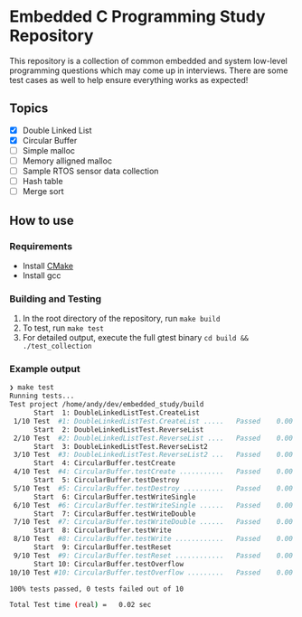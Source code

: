 # Embedded C Programming Study Repository

This repository is a collection of common embedded and system low-level programming questions which may come up in interviews.  There are some test cases as well to help ensure everything works as expected!

## Topics

- [x] Double Linked List
- [x] Circular Buffer
- [ ] Simple malloc
- [ ] Memory alligned malloc
- [ ] Sample RTOS sensor data collection
- [ ] Hash table
- [ ] Merge sort

## How to use

### Requirements

* Install [CMake](https://cmake.org/download/)
* Install gcc


### Building and Testing

1. In the root directory of the repository, run `make build`
2. To test, run `make test`
3. For detailed output, execute the full gtest binary `cd build && ./test_collection`


### Example output

```bash
❯ make test
Running tests...
Test project /home/andy/dev/embedded_study/build
      Start  1: DoubleLinkedListTest.CreateList
 1/10 Test  #1: DoubleLinkedListTest.CreateList .....   Passed    0.00 sec
      Start  2: DoubleLinkedListTest.ReverseList
 2/10 Test  #2: DoubleLinkedListTest.ReverseList ....   Passed    0.00 sec
      Start  3: DoubleLinkedListTest.ReverseList2
 3/10 Test  #3: DoubleLinkedListTest.ReverseList2 ...   Passed    0.00 sec
      Start  4: CircularBuffer.testCreate
 4/10 Test  #4: CircularBuffer.testCreate ...........   Passed    0.00 sec
      Start  5: CircularBuffer.testDestroy
 5/10 Test  #5: CircularBuffer.testDestroy ..........   Passed    0.00 sec
      Start  6: CircularBuffer.testWriteSingle
 6/10 Test  #6: CircularBuffer.testWriteSingle ......   Passed    0.00 sec
      Start  7: CircularBuffer.testWriteDouble
 7/10 Test  #7: CircularBuffer.testWriteDouble ......   Passed    0.00 sec
      Start  8: CircularBuffer.testWrite
 8/10 Test  #8: CircularBuffer.testWrite ............   Passed    0.00 sec
      Start  9: CircularBuffer.testReset
 9/10 Test  #9: CircularBuffer.testReset ............   Passed    0.00 sec
      Start 10: CircularBuffer.testOverflow
10/10 Test #10: CircularBuffer.testOverflow .........   Passed    0.00 sec

100% tests passed, 0 tests failed out of 10

Total Test time (real) =   0.02 sec
```
